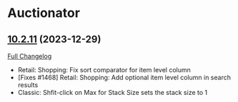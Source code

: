 # Auctionator

## [10.2.11](https://github.com/Auctionator/Auctionator/tree/10.2.11) (2023-12-29)
[Full Changelog](https://github.com/Auctionator/Auctionator/compare/10.2.10...10.2.11) 

- Retail: Shopping: Fix sort comparator for item level column  
- [Fixes #1468] Retail: Shopping: Add optional item level column in search results  
- Classic: Shfit-click on Max for Stack Size sets the stack size to 1  
